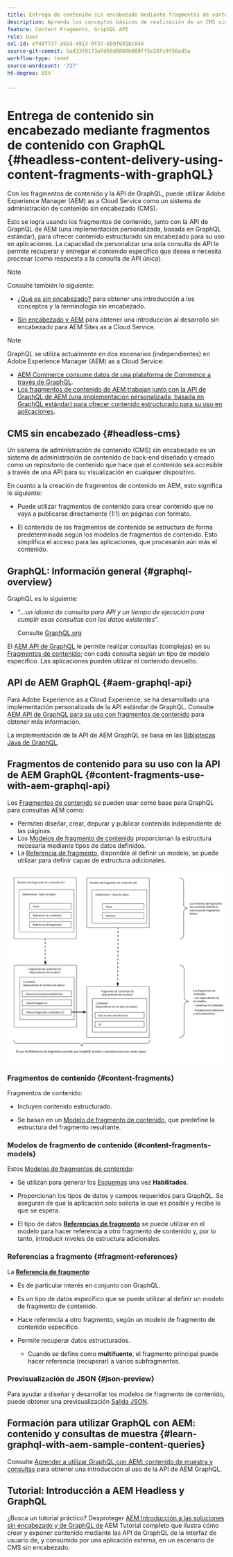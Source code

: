 ```yaml
---
title: Entrega de contenido sin encabezado mediante fragmentos de contenido con GraphQL
description: Aprenda los conceptos básicos de realización de un CMS sin encabezado AEM utilizando fragmentos de contenido con GraphQL para la entrega de contenido sin encabezado.
feature: Content Fragments, GraphQL API
role: User
exl-id: ef48f737-a5b3-4913-9f37-6b9f681bc048
source-git-commit: 5ad33f0173afd68d8868b088ff5e20fc9f58ad5a
workflow-type: tm+mt
source-wordcount: '727'
ht-degree: 85%

---
```


# Entrega de contenido sin encabezado mediante fragmentos de contenido con GraphQL {#headless-content-delivery-using-content-fragments-with-graphQL}

Con los fragmentos de contenido y la API de GraphQL, puede utilizar Adobe Experience Manager (AEM) as a Cloud Service como un sistema de administración de contenido sin encabezado (CMS).

Esto se logra usando los fragmentos de contenido, junto con la API de GraphQL de AEM (una implementación personalizada, basada en GraphQL estándar), para ofrecer contenido estructurado sin encabezado para su uso en aplicaciones. La capacidad de personalizar una sola consulta de API le permite recuperar y entregar el contenido específico que desea o necesita procesar (como respuesta a la consulta de API única).

>[!NOTE]
>
>Consulte también lo siguiente:
>
>* [¿Qué es sin encabezado?](/help/headless/what-is-headless.md) para obtener una introducción a los conceptos y la terminología sin encabezado.
>
>* [Sin encabezado y AEM](/help/headless/introduction.md) para obtener una introducción al desarrollo sin encabezado para AEM Sites as a Cloud Service.

>[!NOTE]
>
>GraphQL se utiliza actualmente en dos escenarios (independientes) en Adobe Experience Manager (AEM) as a Cloud Service:
>
>* [AEM Commerce consume datos de una plataforma de Commerce a través de GraphQL](/help/commerce-cloud/integrating/magento.md).
>* [Los fragmentos de contenido de AEM trabajan junto con la API de GraphQL de AEM (una implementación personalizada, basada en GraphQL estándar) para ofrecer contenido estructurado para su uso en aplicaciones](/help/headless/graphql-api/content-fragments.md).

## CMS sin encabezado {#headless-cms}

Un sistema de administración de contenido (CMS) sin encabezado es un sistema de administración de contenido de back-end diseñado y creado como un repositorio de contenido que hace que el contenido sea accesible a través de una API para su visualización en cualquier dispositivo.

En cuanto a la creación de fragmentos de contenido en AEM, esto significa lo siguiente:

* Puede utilizar fragmentos de contenido para crear contenido que no vaya a publicarse directamente (1:1) en páginas con formato.

* El contenido de los fragmentos de contenido se estructura de forma predeterminada según los modelos de fragmentos de contenido. Esto simplifica el acceso para las aplicaciones, que procesarán aún más el contenido.

## GraphQL: Información general {#graphql-overview}

GraphQL es lo siguiente:

* “*...un idioma de consulta para API y un tiempo de ejecución para cumplir esas consultas con los datos existentes*”.

  Consulte [GraphQL.org](https://graphql.org)

El [AEM API de GraphQL](#aem-graphql-api) le permite realizar consultas (complejas) en su [Fragmentos de contenido](/help/sites-cloud/administering/content-fragments/content-fragments.md); con cada consulta según un tipo de modelo específico. Las aplicaciones pueden utilizar el contenido devuelto.

## API de AEM GraphQL {#aem-graphql-api}

Para Adobe Experience as a Cloud Experience, se ha desarrollado una implementación personalizada de la API estándar de GraphQL. Consulte [AEM API de GraphQL para su uso con fragmentos de contenido](/help/headless/graphql-api/content-fragments.md) para obtener más información.

La implementación de la API de AEM GraphQL se basa en las [Bibliotecas Java de GraphQL](https://graphql.org/code/#java).

## Fragmentos de contenido para su uso con la API de AEM GraphQL {#content-fragments-use-with-aem-graphql-api}

Los [Fragmentos de contenido](#content-fragments) se pueden usar como base para GraphQL para consultas AEM como:

* Permiten diseñar, crear, depurar y publicar contenido independiente de las páginas.
* Los [Modelos de fragmento de contenido](#content-fragments-models) proporcionan la estructura necesaria mediante tipos de datos definidos.
* La [Referencia de fragmento](#fragment-references), disponible al definir un modelo, se puede utilizar para definir capas de estructura adicionales.

![Fragmentos de contenido para usar con GraphQL](assets/cfm-nested-01.png "Fragmentos de contenido para usar con GraphQL")

### Fragmentos de contenido {#content-fragments}

Fragmentos de contenido:

* Incluyen contenido estructurado.

* Se basan en un [Modelo de fragmento de contenido](#content-fragments-models), que predefine la estructura del fragmento resultante.

### Modelos de fragmento de contenido {#content-fragments-models}

Estos [Modelos de fragmentos de contenido](/help/sites-cloud/administering/content-fragments/content-fragments-models.md):

* Se utilizan para generar los [Esquemas](https://graphql.org/learn/schema/) una vez **Habilitados**.

* Proporcionan los tipos de datos y campos requeridos para GraphQL. Se aseguran de que la aplicación solo solicita lo que es posible y recibe lo que se espera.

* El tipo de datos **[Referencias de fragmento](#fragment-references)** se puede utilizar en el modelo para hacer referencia a otro fragmento de contenido y, por lo tanto, introducir niveles de estructura adicionales.

### Referencias a fragmento {#fragment-references}

La **[Referencia de fragmento](/help/sites-cloud/administering/content-fragments/content-fragments-models.md#fragment-reference-nested-fragments)**:

* Es de particular interés en conjunto con GraphQL.

* Es un tipo de datos específico que se puede utilizar al definir un modelo de fragmento de contenido.

* Hace referencia a otro fragmento, según un modelo de fragmento de contenido específico.

* Permite recuperar datos estructurados.

   * Cuando se define como **multifuente**, el fragmento principal puede hacer referencia (recuperar) a varios subfragmentos.

### Previsualización de JSON {#json-preview}

Para ayudar a diseñar y desarrollar los modelos de fragmento de contenido, puede obtener una previsualización [Salida JSON](/help/sites-cloud/administering/content-fragments/content-fragments-json-preview.md).

## Formación para utilizar GraphQL con AEM: contenido y consultas de muestra {#learn-graphql-with-aem-sample-content-queries}

Consulte [Aprender a utilizar GraphQL con AEM: contenido de muestra y consultas](/help/headless/graphql-api/sample-queries.md) para obtener una introducción al uso de la API de AEM GraphQL.

## Tutorial: Introducción a AEM Headless y GraphQL

¿Busca un tutorial práctico? Desproteger [AEM Introducción a las soluciones sin encabezado y de GraphQL de](https://experienceleague.adobe.com/docs/experience-manager-learn/getting-started-with-aem-headless/graphql/overview.html?lang=es) AEM Tutorial completo que ilustra cómo crear y exponer contenido mediante las API de GraphQL de la interfaz de usuario de, y consumido por una aplicación externa, en un escenario de CMS sin encabezado.
